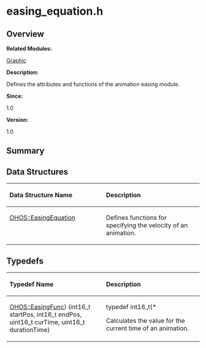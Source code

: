# easing\_equation.h<a name="EN-US_TOPIC_0000001054479529"></a>

## **Overview**<a name="section509927392093524"></a>

**Related Modules:**

[Graphic](graphic.md)

**Description:**

Defines the attributes and functions of the animation easing module. 

**Since:**

1.0

**Version:**

1.0

## **Summary**<a name="section1519312185093524"></a>

## Data Structures<a name="nested-classes"></a>

<a name="table666397634093524"></a>
<table><thead align="left"><tr id="row2125190818093524"><th class="cellrowborder" valign="top" width="50%" id="mcps1.1.3.1.1"><p id="p1265047330093524"><a name="p1265047330093524"></a><a name="p1265047330093524"></a>Data Structure Name</p>
</th>
<th class="cellrowborder" valign="top" width="50%" id="mcps1.1.3.1.2"><p id="p1818069448093524"><a name="p1818069448093524"></a><a name="p1818069448093524"></a>Description</p>
</th>
</tr>
</thead>
<tbody><tr id="row1227928265093524"><td class="cellrowborder" valign="top" width="50%" headers="mcps1.1.3.1.1 "><p id="p1411714769093524"><a name="p1411714769093524"></a><a name="p1411714769093524"></a><a href="ohos-easingequation.md">OHOS::EasingEquation</a></p>
</td>
<td class="cellrowborder" valign="top" width="50%" headers="mcps1.1.3.1.2 "><p id="p1204972620093524"><a name="p1204972620093524"></a><a name="p1204972620093524"></a>Defines functions for specifying the velocity of an animation. </p>
</td>
</tr>
</tbody>
</table>

## Typedefs<a name="typedef-members"></a>

<a name="table1805297278093524"></a>
<table><thead align="left"><tr id="row1611714299093524"><th class="cellrowborder" valign="top" width="50%" id="mcps1.1.3.1.1"><p id="p1636641935093524"><a name="p1636641935093524"></a><a name="p1636641935093524"></a>Typedef Name</p>
</th>
<th class="cellrowborder" valign="top" width="50%" id="mcps1.1.3.1.2"><p id="p766151918093524"><a name="p766151918093524"></a><a name="p766151918093524"></a>Description</p>
</th>
</tr>
</thead>
<tbody><tr id="row1211998830093524"><td class="cellrowborder" valign="top" width="50%" headers="mcps1.1.3.1.1 "><p id="p1301989374093524"><a name="p1301989374093524"></a><a name="p1301989374093524"></a><a href="graphic.md#gaf04c41bb7b151a6e8be2012cc9e6475b">OHOS::EasingFunc</a>) (int16_t startPos, int16_t endPos, uint16_t curTime, uint16_t durationTime)</p>
</td>
<td class="cellrowborder" valign="top" width="50%" headers="mcps1.1.3.1.2 "><p id="p960738640093524"><a name="p960738640093524"></a><a name="p960738640093524"></a>typedef int16_t(* </p>
<p id="p2029640388093524"><a name="p2029640388093524"></a><a name="p2029640388093524"></a>Calculates the value for the current time of an animation. </p>
</td>
</tr>
</tbody>
</table>

